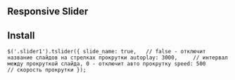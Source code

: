 ## Responsive Slider

Install
--------
``
$('.slider1').tslider({
    slide_name: true,   // false - отключит название слайдов на стрелках прокрутки
    autoplay: 3000,     // интервал между прокруткой слайда, 0 - отключит авто прокрутку
    speed: 500          // скорость прокрутки
});
``